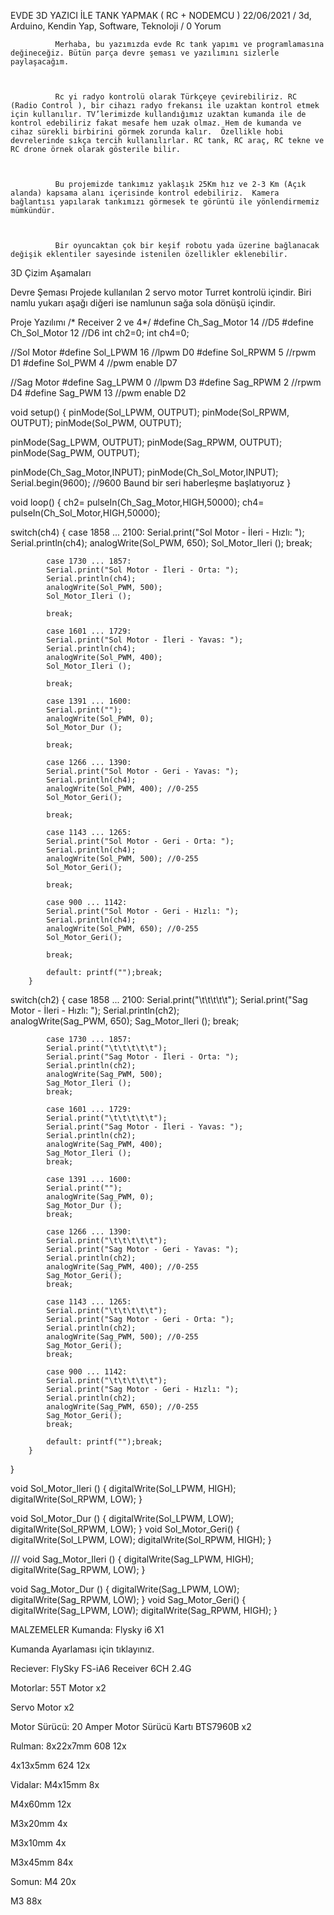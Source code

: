 EVDE 3D YAZICI İLE TANK YAPMAK ( RC + NODEMCU )
22/06/2021 / 3d, Arduino, Kendin Yap, Software, Teknoloji / 0 Yorum


              Merhaba, bu yazımızda evde Rc tank yapımı ve programlamasına değineceğiz. Bütün parça devre şeması ve yazılımını sizlerle paylaşacağım.

 

              Rc yi radyo kontrolü olarak Türkçeye çevirebiliriz. RC (Radio Control ), bir cihazı radyo frekansı ile uzaktan kontrol etmek için kullanılır. TV’lerimizde kullandığımız uzaktan kumanda ile de kontrol edebiliriz fakat mesafe hem uzak olmaz. Hem de kumanda ve cihaz sürekli birbirini görmek zorunda kalır.  Özellikle hobi devrelerinde sıkça tercih kullanılırlar. RC tank, RC araç, RC tekne ve RC drone örnek olarak gösterile bilir. 

 

              Bu projemizde tankımız yaklaşık 25Km hız ve 2-3 Km (Açık alanda) kapsama alanı içerisinde kontrol edebiliriz.  Kamera bağlantısı yapılarak tankımızı görmesek te görüntü ile yönlendirmemiz mümkündür.

 

              Bir oyuncaktan çok bir keşif robotu yada üzerine bağlanacak değişik eklentiler sayesinde istenilen özellikler eklenebilir.

3D Çizim Aşamaları
	
	
Devre Şeması
Projede kullanılan 2 servo motor Turret kontrolü içindir. Biri namlu yukarı aşağı diğeri ise namlunun sağa sola dönüşü içindir.

Proje Yazılımı
/* Receiver 2 ve 4*/
#define Ch_Sag_Motor 14 //D5
#define Ch_Sol_Motor 12 //D6
int ch2=0;
int ch4=0;

//Sol Motor
#define Sol_LPWM  16 //lpwm D0
#define Sol_RPWM  5 //rpwm D1
#define Sol_PWM   4 //pwm enable D7

//Sag Motor
#define Sag_LPWM  0 //lpwm D3
#define Sag_RPWM  2 //rpwm D4
#define Sag_PWM   13 //pwm enable D2

void setup()
{
  pinMode(Sol_LPWM, OUTPUT);
  pinMode(Sol_RPWM, OUTPUT);
  pinMode(Sol_PWM, OUTPUT);

  pinMode(Sag_LPWM, OUTPUT);
  pinMode(Sag_RPWM, OUTPUT);
  pinMode(Sag_PWM, OUTPUT);
  
  pinMode(Ch_Sag_Motor,INPUT);
  pinMode(Ch_Sol_Motor,INPUT);
  Serial.begin(9600); //9600 Baund bir seri haberleşme başlatıyoruz
}

void loop()
{
  ch2= pulseIn(Ch_Sag_Motor,HIGH,50000);
  ch4= pulseIn(Ch_Sol_Motor,HIGH,50000);

  switch(ch4)
        {
            case 1858 ... 2100: 
            Serial.print("Sol Motor - İleri - Hızlı: ");
            Serial.println(ch4);
            analogWrite(Sol_PWM, 650);
            Sol_Motor_Ileri ();
            break;
            
            case 1730 ... 1857: 
            Serial.print("Sol Motor - İleri - Orta: ");
            Serial.println(ch4);  
            analogWrite(Sol_PWM, 500);
            Sol_Motor_Ileri ();

            break;
            
            case 1601 ... 1729: 
            Serial.print("Sol Motor - İleri - Yavas: ");
            Serial.println(ch4); 
            analogWrite(Sol_PWM, 400);
            Sol_Motor_Ileri ();

            break;
            
            case 1391 ... 1600: 
            Serial.print(""); 
            analogWrite(Sol_PWM, 0);
            Sol_Motor_Dur ();

            break;
            
            case 1266 ... 1390: 
            Serial.print("Sol Motor - Geri - Yavas: ");
            Serial.println(ch4); 
            analogWrite(Sol_PWM, 400); //0-255
            Sol_Motor_Geri();

            break;
            
            case 1143 ... 1265: 
            Serial.print("Sol Motor - Geri - Orta: ");
            Serial.println(ch4);  
            analogWrite(Sol_PWM, 500); //0-255
            Sol_Motor_Geri();

            break;
            
            case 900 ... 1142:  
            Serial.print("Sol Motor - Geri - Hızlı: ");
            Serial.println(ch4); 
            analogWrite(Sol_PWM, 650); //0-255
            Sol_Motor_Geri();

            break;
            
            default: printf("");break;
        }

switch(ch2)
        {
            case 1858 ... 2100: 
            Serial.print("\t\t\t\t\t"); 
            Serial.print("Sag Motor - İleri - Hızlı: ");
            Serial.println(ch2);  
            analogWrite(Sag_PWM, 650);
            Sag_Motor_Ileri ();
            break;
            
            case 1730 ... 1857: 
            Serial.print("\t\t\t\t\t"); 
            Serial.print("Sag Motor - İleri - Orta: ");
            Serial.println(ch2);  
            analogWrite(Sag_PWM, 500);
            Sag_Motor_Ileri ();
            break;
            
            case 1601 ... 1729: 
            Serial.print("\t\t\t\t\t"); 
            Serial.print("Sag Motor - İleri - Yavas: ");
            Serial.println(ch2); 
            analogWrite(Sag_PWM, 400);
            Sag_Motor_Ileri ();
            break;
            
            case 1391 ... 1600: 
            Serial.print(""); 
            analogWrite(Sag_PWM, 0);
            Sag_Motor_Dur ();
            break;
            
            case 1266 ... 1390: 
            Serial.print("\t\t\t\t\t"); 
            Serial.print("Sag Motor - Geri - Yavas: ");
            Serial.println(ch2);
            analogWrite(Sag_PWM, 400); //0-255
            Sag_Motor_Geri(); 
            break;
            
            case 1143 ... 1265: 
            Serial.print("\t\t\t\t\t"); 
            Serial.print("Sag Motor - Geri - Orta: ");
            Serial.println(ch2);
            analogWrite(Sag_PWM, 500); //0-255
            Sag_Motor_Geri(); 
            break;
            
            case 900 ... 1142:  
            Serial.print("\t\t\t\t\t"); 
            Serial.print("Sag Motor - Geri - Hızlı: ");
            Serial.println(ch2);  
            analogWrite(Sag_PWM, 650); //0-255
            Sag_Motor_Geri();
            break;
            
            default: printf("");break;
        }  
}

void  Sol_Motor_Ileri ()
{
digitalWrite(Sol_LPWM, HIGH);
digitalWrite(Sol_RPWM, LOW);
}

void Sol_Motor_Dur ()
{
  digitalWrite(Sol_LPWM, LOW);
  digitalWrite(Sol_RPWM, LOW);
}
void Sol_Motor_Geri()
{
digitalWrite(Sol_LPWM, LOW);
digitalWrite(Sol_RPWM, HIGH);
}

///
void  Sag_Motor_Ileri ()
{
digitalWrite(Sag_LPWM, HIGH);
digitalWrite(Sag_RPWM, LOW);
}

void Sag_Motor_Dur ()
{
  digitalWrite(Sag_LPWM, LOW);
  digitalWrite(Sag_RPWM, LOW);
}
void Sag_Motor_Geri()
{
digitalWrite(Sag_LPWM, LOW);
digitalWrite(Sag_RPWM, HIGH);
}
 

MALZEMELER
Kumanda:
Flysky i6 X1



 

 

 

 

 

 

 

Kumanda Ayarlaması için tıklayınız.

Reciever:
FlySky FS-iA6 Receiver 6CH 2.4G



Motorlar:
55T Motor x2



Servo Motor x2

Motor Sürücü:
20 Amper Motor Sürücü Kartı BTS7960B  x2



Rulman:
8x22x7mm 608 12x

4x13x5mm 624 12x

Vidalar:
M4x15mm 8x

M4x60mm 12x

M3x20mm 4x

M3x10mm 4x

M3x45mm 84x

Somun:
M4 20x

M3 88x